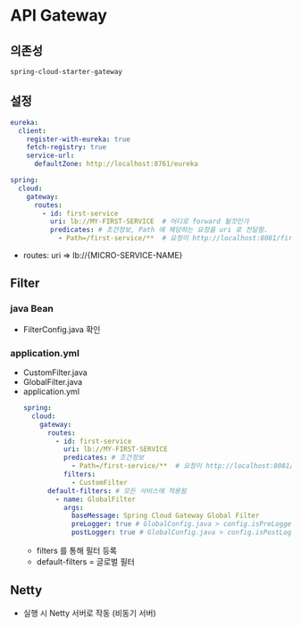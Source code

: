 # API Gateway

## 의존성

```
spring-cloud-starter-gateway
```

## 설정

```yaml
eureka:
  client:
    register-with-eureka: true
    fetch-registry: true
    service-url:
      defaultZone: http://localhost:8761/eureka

spring:
  cloud:
    gateway:
      routes:
        - id: first-service
          uri: lb://MY-FIRST-SERVICE  # 어디로 forward 될것인가
          predicates: # 조건정보, Path 에 해당하는 요청을 uri 로 전달함. 
            - Path=/first-service/**  # 요청이 http://localhost:8081/first-service/** 로 넘어가므로 /first-service 주의
```
- routes: uri => lb://{MICRO-SERVICE-NAME}

## Filter

### java Bean

- FilterConfig.java 확인

### application.yml

- CustomFilter.java
- GlobalFilter.java
- application.yml
    ```yaml
    spring:
      cloud:
        gateway:
          routes:
            - id: first-service
              uri: lb://MY-FIRST-SERVICE
              predicates: # 조건정보
                - Path=/first-service/**  # 요청이 http://localhost:8081/first-service/** 로 넘어가므로 /first-service 주의
              filters:
                - CustomFilter
          default-filters: # 모든 서비스에 적용됨
            - name: GlobalFilter
              args:
                baseMessage: Spring Cloud Gateway Global Filter
                preLogger: true # GlobalConfig.java > config.isPreLogger()
                postLogger: true # GlobalConfig.java > config.isPostLogger()
    ```
    - filters 를 통해 필터 등록
    - default-filters = 글로벌 필터

## Netty

- 실행 시 Netty 서버로 작동 (비동기 서버)